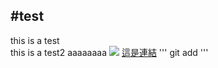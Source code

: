 #test
---
this is a test <br>
this is a test2
aaaaaaaa
![](https://lthub.ubc.ca/files/2021/06/GitHub-Logo.png)
[這是連結](http://yahoo.com)
'''
git add
'''
